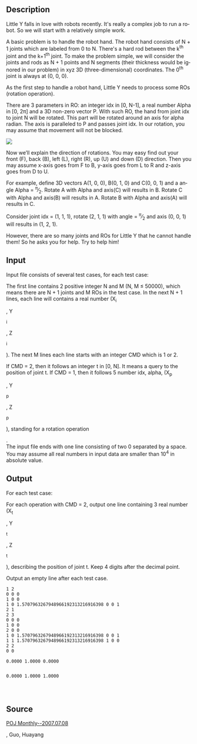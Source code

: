<h2>Description</h2><p><span lang="EN-US">Little Y falls in love with robots recently. It's really a complex job to run a robot. So we will start with a relatively simple work.</span></p><p><span lang="en-us">A </span><span lang="EN-US">basic problem is to handle the robot hand. The robot hand consists of N + 1 joints which are labeled from 0 to N. There's a hard rod between the k<sup>th</sup> joint and the k+1<sup>th</sup> joint. To make the problem simple, we will consider the joints and rods as N + 1 points and N segments (their thickness would be ignored in our problem) in xyz 3D (three-dimensional) coordinates. The 0<sup>th</sup> joint is always at (0, 0, 0).</span></p><p><span lang="EN-US">As the first step to handle a robot hand, Little Y needs to process some ROs (rotation operation). </span></p><p><span lang="EN-US">There are 3 parameters in RO: an integer idx in [0, N-1], a real number Alpha in [0, 2π] and a 3D non-zero vector P. With such RO, the hand from joint idx to joint N will be rotated. This part will be rotated around an axis for alpha radian. The axis is paralleled to P and passes joint idx. In our rotation, you may assume that movement will not be blocked.</span></p><p>
</p><p><img src="images/3247_1.gif"></p><p><span lang="EN-US">Now we’ll explain the direction of rotations. You may easy find out your front (F), back (B), left (L), right (R), up (U) and down (D) direction. Then you may assume x-axis goes from F to B, y-axis goes from L to R and z-axis goes from D to U.</span></p><p><span lang="EN-US">For example, define 3D vectors A(1, 0, 0), B(0, 1, 0) and C(0, 0, 1) and a angle Alpha = <sup>π</sup>⁄<sub>2</sub>. Rotate A with Alpha and axis(C) will results in B. Rotate C with Alpha and axis(B) will results in A. Rotate B with Alpha and axis(A) will results in C. </span></p><p><span lang="EN-US">Consider joint idx = (1, 1, 1), rotate (2, 1, 1) with angle = <sup>π</sup>⁄<sub>2</sub> and axis (0, 0, 1) will results in (1, 2, 1).</span></p><p><span lang="EN-US">However, there are so many joints and ROs for Little Y that he cannot handle them! So he asks you for help. Try to help him!</span></p><h2>Input</h2><p>Input file consists of several test cases, for each test case:
</p>The first line contains 2 positive integer N and M (N, M ≤ 50000), which means there are N + 1 joints and M ROs in the test case. In the next N + 1 lines, each line will contains a real number (X<sub>i</sub><p>, Y</p><sub>i</sub><p>, Z</p><sub>i</sub><p>). The next M lines each line starts with an integer CMD which is 1 or 2.
</p>If CMD = 2, then it follows an integer t in [0, N]. It means a query to the position of joint t.
If CMD = 1, then it follows 5 number idx, alpha, (X<sub>p</sub><p>, Y</p><sub>p</sub><p>, Z</p><sub>p</sub><p>), standing for a rotation operation </p><idx, alpha,="" p="">.
<br>The input file ends with one line consisting of two 0 separated by a space.
<br>You may assume all real numbers in input data are smaller than 10<sup>4</sup> in absolute value.
<br></idx,><h2>Output</h2><p>For each test case:
</p>For each operation with CMD = 2, output one line containing 3 real number (X<sub>t</sub><p>, Y</p><sub>t</sub><p>, Z</p><sub>t</sub><p>), describing the position of joint t. Keep 4 digits after the decimal point.
</p>Output an empty line after each test case.
<pre><code class="language-input1">1 2
0 0 0
1 0 0
1 0 1.5707963267948966192313216916398 0 0 1
2 1
2 3
0 0 0
1 0 0
2 0 0
1 0 1.5707963267948966192313216916398 0 0 1
1 1 1.5707963267948966192313216916398 1 0 0
2 2
0 0
</code></pre><pre><code class="language-output1">0.0000 1.0000 0.0000

0.0000 1.0000 1.0000

</code></pre><h2>Source</h2><a href="searchproblem?field=source&amp;key=POJ+Monthly--2007.07.08">POJ Monthly--2007.07.08</a><p>, Guo, Huayang</p>